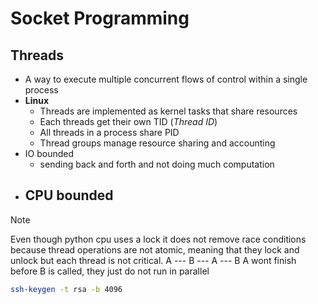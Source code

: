 # Socket Programming

## Threads
- A way to execute multiple concurrent flows of control within a single process
- __Linux__
  - Threads are implemented as kernel tasks that share resources
  - Each threads get their own TID (_Thread ID_)
  - All threads in a process share PID
  - Thread groups manage resource sharing and accounting
- IO bounded
  - sending back and forth and not doing much computation
- CPU bounded
  -

> [!NOTE]
> Even though python cpu uses a lock it does not remove race conditions because thread operations are not atomic, meaning that they lock and unlock but each thread is not critical.
> A --- B --- A --- B
> A wont finish before B is called, they just do not run in parallel

```sh
ssh-keygen -t rsa -b 4096
```
